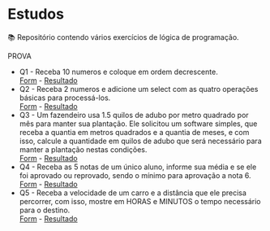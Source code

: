 # Estudos
:books: Repositório contendo vários exercícios de lógica de programação.

PROVA 
* Q1 - Receba 10 numeros e coloque em ordem decrescente.<br>
[Form](PROVA/questao1.html) - 
[Resultado](PROVA/questao1-result.html)
* Q2 - Receba 2 numeros e adicione um select com as quatro operações básicas para processá-los.<br>
[Form](PROVA/questao2.html) - 
[Resultado](PROVA/questao2-result.html)
* Q3 - Um fazendeiro usa 1.5 quilos de adubo por metro quadrado por mês para manter sua plantação. Ele solicitou um software simples, que receba a quantia em metros quadrados e a quantia de meses, e com isso, calcule a quantidade em quilos de adubo que será necessário para manter a plantação nestas condições.<br>
[Form](PROVA/questao3.html) - 
[Resultado](PROVA/questao3-result.html)
* Q4 - Receba as 5 notas de um único aluno, informe sua média e se ele foi aprovado ou reprovado, sendo o mínimo para aprovação a nota 6.<br>
[Form](PROVA/questao4.html) - 
[Resultado](PROVA/questao4-result.html)
* Q5 - Receba a velocidade de um carro e a distância que ele precisa percorrer, com isso, mostre em HORAS e MINUTOS o tempo necessário para o destino.<br>
[Form](PROVA/questao5.html) - 
[Resultado](PROVA/questao5-result.html)